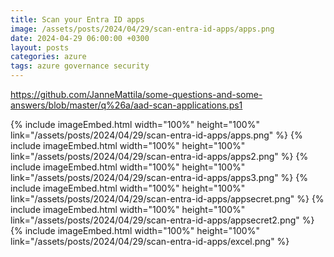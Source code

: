 ```yaml
---
title: Scan your Entra ID apps
image: /assets/posts/2024/04/29/scan-entra-id-apps/apps.png
date: 2024-04-29 06:00:00 +0300
layout: posts
categories: azure
tags: azure governance security
---
```


<!--
- Scan you app regs
  - Windows Store Deployer - expires: 12/31/2299
  - Resource Graph query
-->

https://github.com/JanneMattila/some-questions-and-some-answers/blob/master/q%26a/aad-scan-applications.ps1

{% include imageEmbed.html width="100%" height="100%" link="/assets/posts/2024/04/29/scan-entra-id-apps/apps.png" %}
{% include imageEmbed.html width="100%" height="100%" link="/assets/posts/2024/04/29/scan-entra-id-apps/apps2.png" %}
{% include imageEmbed.html width="100%" height="100%" link="/assets/posts/2024/04/29/scan-entra-id-apps/apps3.png" %}
{% include imageEmbed.html width="100%" height="100%" link="/assets/posts/2024/04/29/scan-entra-id-apps/appsecret.png" %}
{% include imageEmbed.html width="100%" height="100%" link="/assets/posts/2024/04/29/scan-entra-id-apps/appsecret2.png" %}
{% include imageEmbed.html width="100%" height="100%" link="/assets/posts/2024/04/29/scan-entra-id-apps/excel.png" %}
